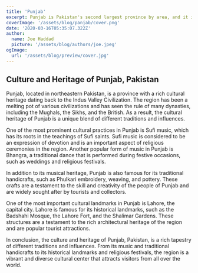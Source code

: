 ```yaml
---
title: 'Punjab'
excerpt: Punjab is Pakistan's second largest province by area, and it is the most populated province, with rich culture & hitory.
coverImage: '/assets/blog/panjab/cover.png'
date: '2020-03-16T05:35:07.322Z'
author:
  name: Joe Haddad
  picture: '/assets/blog/authors/joe.jpeg'
ogImage:
  url: '/assets/blog/preview/cover.jpg'
---
```


## Culture and Heritage of Punjab, Pakistan
Punjab, located in northeastern Pakistan, is a province with a rich cultural heritage dating back to the Indus Valley Civilization. The region has been a melting pot of various civilizations and has seen the rule of many dynasties, including the Mughals, the Sikhs, and the British. As a result, the cultural heritage of Punjab is a unique blend of different traditions and influences.

One of the most prominent cultural practices in Punjab is Sufi music, which has its roots in the teachings of Sufi saints. Sufi music is considered to be an expression of devotion and is an important aspect of religious ceremonies in the region. Another popular form of music in Punjab is Bhangra, a traditional dance that is performed during festive occasions, such as weddings and religious festivals.

In addition to its musical heritage, Punjab is also famous for its traditional handicrafts, such as Phulkari embroidery, weaving, and pottery. These crafts are a testament to the skill and creativity of the people of Punjab and are widely sought after by tourists and collectors.

One of the most important cultural landmarks in Punjab is Lahore, the capital city. Lahore is famous for its historical landmarks, such as the Badshahi Mosque, the Lahore Fort, and the Shalimar Gardens. These structures are a testament to the rich architectural heritage of the region and are popular tourist attractions.

In conclusion, the culture and heritage of Punjab, Pakistan, is a rich tapestry of different traditions and influences. From its music and traditional handicrafts to its historical landmarks and religious festivals, the region is a vibrant and diverse cultural center that attracts visitors from all over the world.
